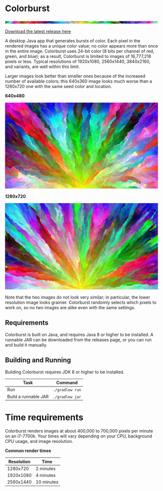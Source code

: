 # Colorburst

![colorburst-header](./images/header.png)

[Download the latest release here](https://github.com/samcarlberg/colorburst/releases/latest)

A desktop Java app that generates bursts of color. Each pixel in the rendered images has a unique color value; no color
appears more than once in the entire image. Colorburst uses 24-bit color (8 bits per channel of red, green, and blue);
as a result, Colorburst is limited to images of 16,777,216 pixels or less. Typical resolutions of 1920x1080, 2560x1440,
3840x2160, and variants, are well within this limit.

Larger images look better than smaller ones because of the increased number of available colors; this 640x360 image
looks much worse than a 1280x720 one with the same seed color and location.

**640x480**

![colorburst-example-low-res](./images/colorburst-640x360.png)

**1280x720**

![colorburst-example-high-res](./images/colorburst-1280x720.png)

Note that the two images do not look very similar; in particular, the lower resolution image looks grainier.
Colorburst randomly selects which pixels to work on, so no two images are alike even with the same settings.

## Requirements

Colorburst is built on Java, and requires Java 8 or higher to be installed. A runnable JAR can be downloaded from the
releases page, or you can run and build it manually.

## Building and Running

Building Colorburst requires JDK 8 or higher to be installed. 

| Task | Command |
|---|---|
| Run | `./gradlew run` |
| Build a runnable JAR | `./gradlew jar` |

# Time requirements

Colorburst renders images at about 400,000 to 700,000 pixels per minute on an i7-7700k. Your times will vary depending
on your CPU, background CPU usage, and image resolution.

**Common render times**

| Resolution | Time |
|---|---|
| 1280x720 | 2 minutes |
| 1920x1080 | 4 minutes |
| 2560x1440 | 10 minutes |
